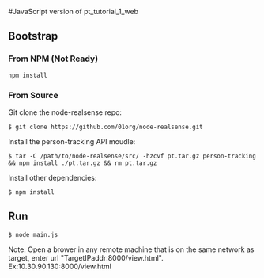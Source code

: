#JavaScript version of pt_tutorial_1_web

## Bootstrap

### From NPM (Not Ready)
```
npm install
```

### From Source
Git clone the node-realsense repo:
```
$ git clone https://github.com/01org/node-realsense.git
```

Install the person-tracking API moudle:
```
$ tar -C /path/to/node-realsense/src/ -hzcvf pt.tar.gz person-tracking && npm install ./pt.tar.gz && rm pt.tar.gz
```

Install other dependencies:
```
$ npm install
```

## Run

```
$ node main.js
```

Note: Open a brower in any remote machine that is on the same network as target, enter url "TargetIPaddr:8000/view.html". Ex:10.30.90.130:8000/view.html

